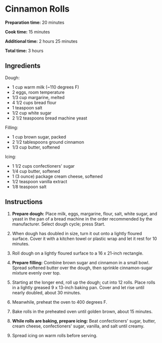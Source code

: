 # Cinnamon Rolls

**Preparation time:** 20 minutes

**Cook time:** 15 minutes

**Additional time:** 2 hours 25 minutes

**Total time:** 3 hours

## Ingredients

Dough:

- 1 cup warm milk (~110 degrees F)
- 2 eggs, room temperature 
- 1/3 cup margarine, melted
- 4 1/2 cups bread flour
- 1 teaspoon salt
- 1/2 cup white sugar
- 2 1/2 teaspoons bread machine yeast

Filling:

- 1 cup brown sugar, packed
- 2 1/2 tablespoons ground cinnamon
- 1/3 cup butter, softened

Icing:

- 1 1/2 cups confectioners' sugar
- 1/4 cup butter, softened
- 1 (3 ounce) package cream cheese, softened
- 1/2 teaspoon vanilla extract
- 1/8 teaspoon salt

## Instructions

1. **Prepare dough:** Place milk, eggs, margarine, flour, salt, white sugar, and yeast in the pan of a bread machine in the order recommended by the manufacturer. Select dough cycle; press Start.

2. When dough has doubled in size, turn it out onto a lightly floured surface. Cover it with a kitchen towel or plastic wrap and let it rest for 10 minutes.

3. Roll dough on a lightly floured surface to a 16 x 21-inch rectangle.

4. **Prepare filling:** Combine brown sugar and cinnamon in a small bowl. Spread softened butter over the dough, then sprinkle cinnamon-sugar mixture evenly over top.

5. Starting at the longer end, roll up the dough; cut into 12 rolls. Place rolls in a lightly greased 9 x 13-inch baking pan. Cover and let rise until nearly doubled, about 30 minutes.

6. Meanwhile, preheat the oven to 400 degrees F.

7. Bake rolls in the preheated oven until golden brown, about 15 minutes.

8. **While rolls are baking, prepare icing:** Beat confectioners' sugar, butter, cream cheese, confectioners' sugar, vanilla, and salt until creamy.

9. Spread icing on warm rolls before serving. 
